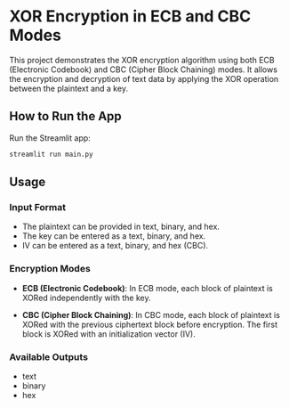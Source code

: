 # XOR Encryption in ECB and CBC Modes

This project demonstrates the XOR encryption algorithm using both ECB (Electronic Codebook) and CBC (Cipher Block Chaining) modes. It allows the encryption and decryption of text data by applying the XOR operation between the plaintext and a key.

## How to Run the App
Run the Streamlit app:
```sh
streamlit run main.py
```

## Usage
### Input Format
- The plaintext can be provided in text, binary, and hex.
- The key can be entered as a text, binary, and hex.
- IV can be entered as a text, binary, and hex (CBC).

### Encryption Modes
- **ECB (Electronic Codebook)**:
In ECB mode, each block of plaintext is XORed independently with the key.

- **CBC (Cipher Block Chaining)**:
In CBC mode, each block of plaintext is XORed with the previous ciphertext block before encryption. The first block is XORed with an initialization vector (IV).

### Available Outputs
- text
- binary
- hex
